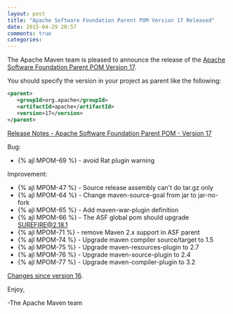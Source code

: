 ```yaml
---
layout: post
title: "Apache Software Foundation Parent POM Version 17 Released"
date: 2015-04-29 20:57
comments: true
categories: 
---
```

The Apache Maven team is pleased to announce the release of the 
[Apache Software Foundation Parent POM Version 17](http://maven.apache.org/pom/asf/).

You should specify the version in your project as parent like the following:

``` xml
<parent>
   <groupId>org.apache</groupId>
   <artifactId>apache</artifactId>
   <version>17</version>
</parent>
```

<!-- more -->

[Release Notes - Apache Software Foundation Parent POM - Version 17](https://issues.apache.org/jira/secure/ReleaseNote.jspa?projectId=12311250&version=12329009)

Bug:

 * {% ajl MPOM-69 %} - avoid Rat plugin warning

Improvement:

 * {% ajl MPOM-47 %} - Source release assembly can't do tar.gz only
 * {% ajl MPOM-64 %} - Change maven-source-goal from jar to jar-no-fork
 * {% ajl MPOM-65 %} - Add maven-war-plugin definition
 * {% ajl MPOM-66 %} - The ASF global pom should upgrade SUREFIRE@2.18.1
 * {% ajl MPOM-71 %} - remove Maven 2.x support in ASF parent
 * {% ajl MPOM-74 %} - Upgrade maven compiler source/target to 1.5
 * {% ajl MPOM-75 %} - Upgrade maven-resources-plugin to 2.7
 * {% ajl MPOM-76 %} - Upgrade maven-source-plugin to 2.4
 * {% ajl MPOM-77 %} - Upgrade maven-compiler-plugin to 3.2

[Changes since version 16](http://svn.apache.org/viewvc/maven/pom/tags/apache-17/pom.xml?r1=HEAD&r2=1639452&diff_format=h).

Enjoy,

-The Apache Maven team 
